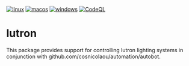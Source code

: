 [![linux](https://github.com/cosnicolaou/lutron/actions/workflows/linux.yml/badge.svg)](https://github.com/cosnicolaou/lutron/actions/workflows/linux.yml)
[![macos](https://github.com/cosnicolaou/lutron/actions/workflows/macos.yml/badge.svg)](https://github.com/cosnicolaou/lutron/actions/workflows/macos.yml)
[![windows](https://github.com/cosnicolaou/lutron/actions/workflows/windows.yml/badge.svg)](https://github.com/cosnicolaou/lutron/actions/workflows/windows.yml)
[![CodeQL](https://github.com/cosnicolaou/lutron/actions/workflows/github-code-scanning/codeql/badge.svg)](https://github.com/cosnicolaou/lutron/actions/workflows/github-code-scanning/codeql)


# lutron

This package provides support for controlling lutron lighting systems in conjunction with github.com/cosnicolaou/automation/autobot.
